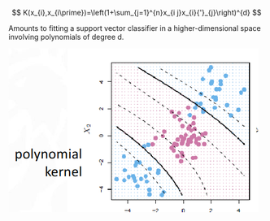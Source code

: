 
$$
K(x_{i},x_{i\prime})=\left(1+\sum_{j=1}^{n}x_{i j}x_{i}{'}_{j}\right)^{d}
$$

Amounts to fitting a support vector classifier in a higher-dimensional space involving polynomials of degree d.

![](../assets/Pasted%20image%2020230212202345.png)